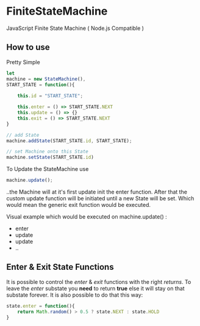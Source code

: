 # FiniteStateMachine
JavaScript Finite State Machine ( Node.js Compatible )

## How to use

Pretty Simple

```javascript
let
machine = new StateMachine(),
START_STATE = function(){
	
	this.id = "START_STATE";

	this.enter = () => START_STATE.NEXT
	this.update = () => {}
	this.exit = () => START_STATE.NEXT
}

// add State
machine.addState(START_STATE.id, START_STATE);

// set Machine onto this State
machine.setState(START_STATE.id)
```


To Update the StateMachine use

```javascript
machine.update();
```

..the Machine will at it's first update init the enter function.
After that the custom update function will be initiated until a new State will be set.
Which would mean the generic exit function would be executed.

Visual example which would be executed on machine.update() :
- enter
- update
- update
- ..

## Enter & Exit State Functions

It is possible to control the *enter* & *exit* functions with the right *returns*.
To leave the *enter* substate you **need** to return **true** else it will stay on that substate forever.
It is also possible to do that this way:

```javascript
state.enter = function(){
	return Math.random() > 0.5 ? state.NEXT : state.HOLD
}
```
